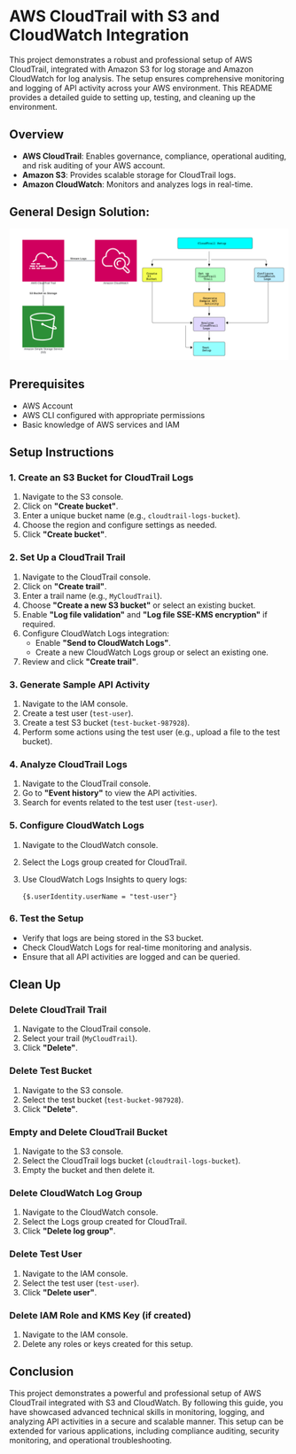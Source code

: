 # AWS CloudTrail with S3 and CloudWatch Integration

This project demonstrates a robust and professional setup of AWS CloudTrail, integrated with Amazon S3 for log storage and Amazon CloudWatch for log analysis. The setup ensures comprehensive monitoring and logging of API activity across your AWS environment. This README provides a detailed guide to setting up, testing, and cleaning up the environment.

## Overview

- **AWS CloudTrail**: Enables governance, compliance, operational auditing, and risk auditing of your AWS account.
- **Amazon S3**: Provides scalable storage for CloudTrail logs.
- **Amazon CloudWatch**: Monitors and analyzes logs in real-time.

## General Design Solution: 

![Diagram of the project](./09_awscloudtrail.png)


## Prerequisites

- AWS Account
- AWS CLI configured with appropriate permissions
- Basic knowledge of AWS services and IAM

## Setup Instructions

### 1. Create an S3 Bucket for CloudTrail Logs
1. Navigate to the S3 console.
2. Click on **"Create bucket"**.
3. Enter a unique bucket name (e.g., `cloudtrail-logs-bucket`).
4. Choose the region and configure settings as needed.
5. Click **"Create bucket"**.

### 2. Set Up a CloudTrail Trail
1. Navigate to the CloudTrail console.
2. Click on **"Create trail"**.
3. Enter a trail name (e.g., `MyCloudTrail`).
4. Choose **"Create a new S3 bucket"** or select an existing bucket.
5. Enable **"Log file validation"** and **"Log file SSE-KMS encryption"** if required.
6. Configure CloudWatch Logs integration:
   - Enable **"Send to CloudWatch Logs"**.
   - Create a new CloudWatch Logs group or select an existing one.
7. Review and click **"Create trail"**.

### 3. Generate Sample API Activity
1. Navigate to the IAM console.
2. Create a test user (`test-user`).
3. Create a test S3 bucket (`test-bucket-987928`).
4. Perform some actions using the test user (e.g., upload a file to the test bucket).

### 4. Analyze CloudTrail Logs
1. Navigate to the CloudTrail console.
2. Go to **"Event history"** to view the API activities.
3. Search for events related to the test user (`test-user`).

### 5. Configure CloudWatch Logs
1. Navigate to the CloudWatch console.
2. Select the Logs group created for CloudTrail.
3. Use CloudWatch Logs Insights to query logs:

   ```
   {$.userIdentity.userName = "test-user"}
   ```

### 6. Test the Setup
- Verify that logs are being stored in the S3 bucket.
- Check CloudWatch Logs for real-time monitoring and analysis.
- Ensure that all API activities are logged and can be queried.

## Clean Up

### Delete CloudTrail Trail
1. Navigate to the CloudTrail console.
2. Select your trail (`MyCloudTrail`).
3. Click **"Delete"**.

### Delete Test Bucket
1. Navigate to the S3 console.
2. Select the test bucket (`test-bucket-987928`).
3. Click **"Delete"**.

### Empty and Delete CloudTrail Bucket
1. Navigate to the S3 console.
2. Select the CloudTrail logs bucket (`cloudtrail-logs-bucket`).
3. Empty the bucket and then delete it.

### Delete CloudWatch Log Group
1. Navigate to the CloudWatch console.
2. Select the Logs group created for CloudTrail.
3. Click **"Delete log group"**.

### Delete Test User
1. Navigate to the IAM console.
2. Select the test user (`test-user`).
3. Click **"Delete user"**.

### Delete IAM Role and KMS Key (if created)
1. Navigate to the IAM console.
2. Delete any roles or keys created for this setup.

## Conclusion

This project demonstrates a powerful and professional setup of AWS CloudTrail integrated with S3 and CloudWatch. By following this guide, you have showcased advanced technical skills in monitoring, logging, and analyzing API activities in a secure and scalable manner. This setup can be extended for various applications, including compliance auditing, security monitoring, and operational troubleshooting.

